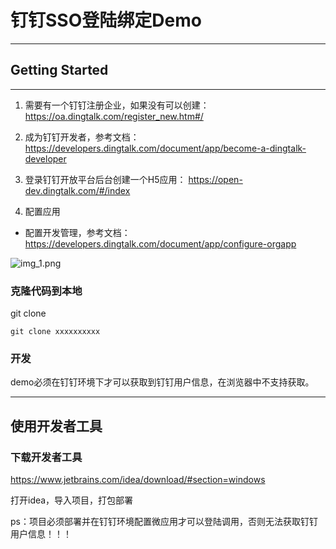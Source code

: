 # 钉钉SSO登陆绑定Demo
***
## Getting Started
***
1. 需要有一个钉钉注册企业，如果没有可以创建：https://oa.dingtalk.com/register_new.htm#/

2. 成为钉钉开发者，参考文档：https://developers.dingtalk.com/document/app/become-a-dingtalk-developer

3. 登录钉钉开放平台后台创建一个H5应用： https://open-dev.dingtalk.com/#/index

4. 配置应用

+ 配置开发管理，参考文档：https://developers.dingtalk.com/document/app/configure-orgapp

![img_1.png](img_1.png)
### 克隆代码到本地
git clone

`git clone xxxxxxxxxx`
### 开发
demo必须在钉钉环境下才可以获取到钉钉用户信息，在浏览器中不支持获取。
***
## 使用开发者工具
### 下载开发者工具
https://www.jetbrains.com/idea/download/#section=windows

打开idea，导入项目，打包部署

ps：项目必须部署并在钉钉环境配置微应用才可以登陆调用，否则无法获取钉钉用户信息！！！

